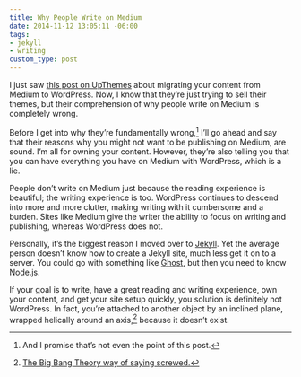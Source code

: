 ```yaml
---
title: Why People Write on Medium
date: 2014-11-12 13:05:11 -06:00
tags:
- jekyll
- writing
custom_type: post
---
```


I just saw [this post on UpThemes](https://upthemes.com/blog/2014/11/medium-to-wordpress/) about migrating your content from Medium to WordPress. Now, I know that they’re just trying to sell their themes, but their comprehension of why people write on Medium is completely wrong.

Before I get into why they’re fundamentally wrong,[^1] I’ll go ahead and say that their reasons why you might not want to be publishing on Medium, are sound. I’m all for owning your content. However, they’re also telling you that you can have everything you have on Medium with WordPress, which is a lie.

People don’t write on Medium just because the reading experience is beautiful; the writing experience is too. WordPress continues to descend into more and more clutter, making writing with it cumbersome and a burden. Sites like Medium give the writer the ability to focus on writing and publishing, whereas WordPress does not.

Personally, it’s the biggest reason I moved over to [Jekyll](http://jekyllrb.com/). Yet the average person doesn’t know how to create a Jekyll site, much less get it on to a server. You could go with something like [Ghost](https://ghost.org/), but then you need to know Node.js.

If your goal is to write, have a great reading and writing experience, own your content, and get your site setup quickly, you solution is definitely not WordPress. In fact, you’re attached to another object by an inclined plane, wrapped helically around an axis,[^2] because it doesn’t exist.

[^1]: And I promise that’s not even the point of this post.
[^2]: [The Big Bang Theory way of saying screwed.](http://youtu.be/DpnvS7kM4Fs)
